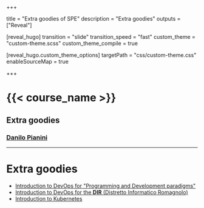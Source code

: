 
+++

title = "Extra goodies of SPE"
description = "Extra goodies"
outputs = ["Reveal"]

[reveal_hugo]
transition = "slide"
transition_speed = "fast"
custom_theme = "custom-theme.scss"
custom_theme_compile = true

[reveal_hugo.custom_theme_options]
targetPath = "css/custom-theme.css"
enableSourceMap = true

+++

# {{< course_name >}}

## Extra goodies

### [Danilo Pianini](mailto:danilo.pianini@unibo.it)

---

# Extra goodies

* [Introduction to DevOps for "Programming and Development paradigms"](pps-ci-introduction)
* [Introduction to DevOps for the **DIR** (Distretto Informatico Romagnolo)](devops-dir)
* [Introduction to Kubernetes](kubernetes)
